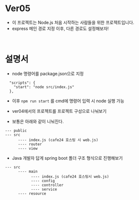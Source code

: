 # Ver05

- 이 프로젝트는 Node.js 처음 시작하는 사람들을 위한 프로젝트입니다.
- express 메인 경로 지정 이후, 다른 경로도 설정해보자!
<br/>

# 설명서 

- node 명령어를 package.json으로 지정

```
  "scripts": {
    "start": "node src/index.js"
  },
```

- 이후 `npm run start` 를 cmd에 명령어 입력 시 node 실행 가능

- ver04에서의 프로젝트를 프로젝트 구성으로 나눠보기

- 보통은 아래와 같이 니눠진다.

```
--- public
--- src
      ---- index.js (cafe24 호스팅 시 web.js)
      ---- router
      ---- view
```

- Java 개발자 답게 spring boot 폴더 구조 형식으로 진행해보기

```
--- src
      ---- main
            ---- index.js (cafe24 호스팅시 web.js)
            ---- config
            ---- controller
            ---- service
      ---- resource
```